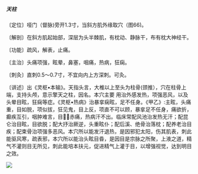 ##### 天柱

〔定位〕哑门（督脉)旁开1.3寸，当斜方肌外缘取穴（图66)。

〔解剖〕在斜方肌起始部，深层为头半棘肌，有枕动、静脉干，布有枕大神经干。

〔功能〕疏风，解表，止痛。

〔主治〕头痛项强，眩晕，鼻塞，咽痛，热病，狂痫。

〔刺灸〕直刺0.5〜0.7寸，不宜向内上方深刺。可灸。

〔讲述〕出《灵枢•本输》。天指头言，大椎以上至头为柱骨(颈推），穴在柱骨上端，支持头颅，意示擎天之柱，因名。本穴主要 用治外感发热，项强恶风，以及头晕目眩，狂痫等症。《灵枢•热病》治暴挛痫眩，足不任身。《甲乙》:主眩，头痛重，目如脱，项似拔，狂见鬼，目上反，项直不可以顾，暴挛足不任身，痛欲折，癫疾互引，咽肿难言，目𥆨𥆨赤痛，热病汗不出。临床常配风池治发热无汗；配昆仑治目眩，目欲脱；配大抒治厥逆，头重眩仆；配后溪、绝骨治落枕；配养老治目疾；配束骨治项强多恶风。本穴所以能发汗退热，是因邪犯太阳，伤其肌表，刺此能驱风寒，疏表邪，本穴所以能治头眩目昏，是因目是宗脉之所聚，上液之道，精气不灌则目无所见，刺此能培本扶元，促进精气上灌于目，以增强视觉，达到明目之效。

![](img/图66.jpg)
